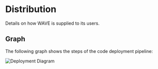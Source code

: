 # Distribution

Details on how WAVE is supplied to its users.

## Graph
The following graph shows the steps of the code deployment pipeline:

![Deployment Diagram](../media/deployment.svg "Deployment")
